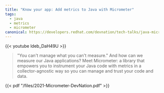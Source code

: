 ```yaml
---
title: "Know your app: Add metrics to Java with Micrometer"
tags:
  - java
  - metrics
  - micrometer
canonical: https://developers.redhat.com/devnation/tech-talks/java-micrometer
---
```


{{< youtube ldeb_DaH49U >}}

<!--more-->

> "You can't manage what you can't measure." And how can we measure our Java applications? Meet Micrometer: a library that empowers you to instrument your Java code with metrics in a collector-agnostic way so you can manage and trust your code and data.

{{< pdf "/files/2021-Micrometer-DevNation.pdf" >}}